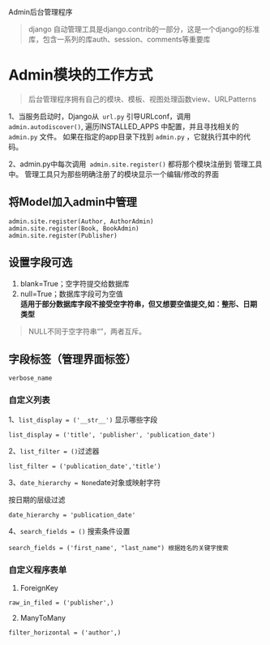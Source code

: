 
Admin后台管理程序
> django 自动管理工具是django.contrib的一部分，这是一个django的标准库，包含一系列的库auth、session、comments等重要库

# Admin模块的工作方式
> 后台管理程序拥有自己的模块、模板、视图处理函数view、URLPatterns

1、当服务启动时，Django从`` url.py`` 引导URLconf，调用``admin.autodiscover()``, 遍历INSTALLED_APPS 中配置，并且寻找相关的 ``admin.py`` 文件。 如果在指定的app目录下找到 ``admin.py`` ，它就执行其中的代码。

2、admin.py中每次调用`` admin.site.register()`` 都将那个模块注册到
管理工具中。 管理工具只为那些明确注册了的模块显示一个编辑/修改的界面

## 将Model加入admin中管理

```
admin.site.register(Author, AuthorAdmin)
admin.site.register(Book, BookAdmin)
admin.site.register(Publisher)
```

## 设置字段可选
1. blank=True；空字符提交给数据库
2. null=True；数据库字段可为空值\
**适用于部分数据库字段不接受空字符串，但又想要空值提交,如：整形、日期类型**
> NULL不同于空字符串“”，两者互斥。

## 字段标签（管理界面标签）
``verbose_name``

### 自定义列表
1、``list_display = ('__str__')``
显示哪些字段

```
list_display = ('title', 'publisher', 'publication_date')
```

2、``list_filter = ()``过滤器
```
list_filter = ('publication_date','title')
```

3、``date_hierarchy = None``date对象或映射字符

按日期的层级过滤

```
date_hierarchy = 'publication_date'
```
4、``search_fields = ()``
搜索条件设置

```
search_fields = ('first_name', "last_name") 根据姓名的关键字搜索 
```


### 自定义程序表单
1. ForeignKey

```
raw_in_filed = ('publisher',)
```

2. ManyToMany

```
filter_horizontal = ('author',)
```
